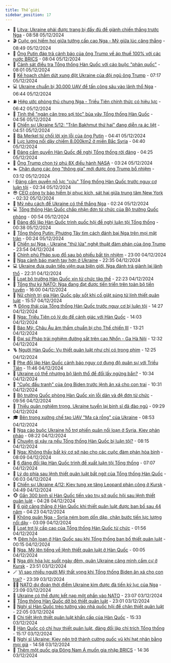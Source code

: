 ```yaml
---
title: Thế giới
sidebar_position: 17
---
```


<!-- dantri-the-gioi:START -->
- 🌋 [Litva: Ukraine phải được trang bị đầy đủ để giành chiến thắng trước Nga](https://dantri.com.vn/the-gioi/litva-ukraine-phai-duoc-trang-bi-day-du-de-gianh-chien-thang-truoc-nga-20241205141805918.htm) - 08:58 05/12/2024
- 🎬 [Cuộc gọi hiếm hoi giữa tướng cấp cao Nga - Mỹ giữa lúc căng thẳng](https://dantri.com.vn/the-gioi/cuoc-goi-hiem-hoi-giua-tuong-cap-cao-nga-my-giua-luc-cang-thang-20241205152755015.htm) - 08:49 05/12/2024
- 🧰 [Ông Putin đáp trả cảnh báo của ông Trump về áp thuế 100% với các nước BRICS](https://dantri.com.vn/the-gioi/ong-putin-dap-tra-canh-bao-cua-ong-trump-ve-ap-thue-100-voi-cac-nuoc-brics-20241205145130166.htm) - 08:04 05/12/2024
- 🌋 [Cảnh sát điều tra Tổng thống Hàn Quốc với cáo buộc &quot;phản quốc&quot;](https://dantri.com.vn/the-gioi/canh-sat-dieu-tra-tong-thong-han-quoc-voi-cao-buoc-phan-quoc-20241205144127593.htm) - 08:01 05/12/2024
- 🗽 [Kế hoạch chấm dứt xung đột Ukraine của đội ngũ ông Trump](https://dantri.com.vn/the-gioi/ke-hoach-cham-dut-xung-dot-ukraine-cua-doi-ngu-ong-trump-20241205140117362.htm) - 07:17 05/12/2024
- 💻 [Ukraine chuẩn bị 30.000 UAV để tấn công sâu vào lãnh thổ Nga](https://dantri.com.vn/the-gioi/ukraine-chuan-bi-30000-uav-de-tan-cong-sau-vao-lanh-tho-nga-20241205121958739.htm) - 06:44 05/12/2024
- ⛽️ [Hiệp ước phòng thủ chung Nga - Triều Tiên chính thức có hiệu lực](https://dantri.com.vn/the-gioi/hiep-uoc-phong-thu-chung-nga-trieu-tien-chinh-thuc-co-hieu-luc-20241205125931663.htm) - 06:42 05/12/2024
- 🤩 [Tình thế &quot;ngàn cân treo sợi tóc&quot; bủa vây Tổng thống Hàn Quốc](https://dantri.com.vn/the-gioi/tinh-the-ngan-can-treo-soi-toc-bua-vay-tong-thong-han-quoc-20241205113819266.htm) - 04:56 05/12/2024
- 🧐 [Chiến sự Ukraine 5/12: &quot;Trận Bakhmut thứ hai&quot; đang diễn ra ác liệt](https://dantri.com.vn/the-gioi/chien-su-ukraine-512-tran-bakhmut-thu-hai-dang-dien-ra-ac-liet-20241205104129318.htm) - 04:51 05/12/2024
- 🎊 [Bà Merkel từ chối lời xin lỗi của ông Putin](https://dantri.com.vn/the-gioi/ba-merkel-tu-choi-loi-xin-loi-cua-ong-putin-20241205113621167.htm) - 04:41 05/12/2024
- 📝 [Lực lượng nổi dậy chiếm 8.000km2 ở miền Bắc Syria](https://dantri.com.vn/the-gioi/luc-luong-noi-day-chiem-8000km2-o-mien-bac-syria-20241205093120891.htm) - 04:40 05/12/2024
- 🤡 [Đảng cầm quyền Hàn Quốc đề nghị Tổng thống rời đảng](https://dantri.com.vn/the-gioi/dang-cam-quyen-han-quoc-de-nghi-tong-thong-roi-dang-20241205112017312.htm) - 04:25 05/12/2024
- 🥷 [Ông Trump chọn tỷ phú 8X điều hành NASA](https://dantri.com.vn/the-gioi/ong-trump-chon-ty-phu-8x-dieu-hanh-nasa-20241205095457125.htm) - 03:24 05/12/2024
- 🏊 [Chân dung các ông &quot;thông gia&quot; mới được ông Trump bổ nhiệm](https://dantri.com.vn/the-gioi/chan-dung-cac-ong-thong-gia-moi-duoc-ong-trump-bo-nhiem-20241205100904580.htm) - 03:12 05/12/2024
- 🕯 [Đảng cầm quyền nỗ lực &quot;cứu&quot; Tổng thống Hàn Quốc trước nguy cơ luận tội](https://dantri.com.vn/the-gioi/dang-cam-quyen-no-luc-cuu-tong-thong-han-quoc-truoc-nguy-co-luan-toi-20241205092711061.htm) - 02:34 05/12/2024
- 😎 [CEO công ty bảo hiểm bị phục kích, sát hại giữa trung tâm New York](https://dantri.com.vn/the-gioi/ceo-cong-ty-bao-hiem-bi-phuc-kich-sat-hai-giua-trung-tam-new-york-20241205091846970.htm) - 02:32 05/12/2024
- 🌈 [Mỹ nêu cách để Ukraine có thể thắng Nga](https://dantri.com.vn/the-gioi/my-neu-cach-de-ukraine-co-the-thang-nga-20241205092028068.htm) - 02:24 05/12/2024
- 💻 [Tổng thống Hàn Quốc chấp nhận đơn từ chức của Bộ trưởng Quốc phòng](https://dantri.com.vn/the-gioi/tong-thong-han-quoc-chap-nhan-don-tu-chuc-cua-bo-truong-quoc-phong-20241205074106066.htm) - 00:54 05/12/2024
- 🤖 [Đảng đối lập Hàn Quốc trình quốc hội đề nghị luận tội Tổng thống](https://dantri.com.vn/the-gioi/dang-doi-lap-han-quoc-trinh-quoc-hoi-de-nghi-luan-toi-tong-thong-20241205073059931.htm) - 00:38 05/12/2024
- 🦏 [Tổng thống Putin: Phương Tây tìm cách đánh bại Nga trên mọi mặt trận](https://dantri.com.vn/the-gioi/tong-thong-putin-phuong-tay-tim-cach-danh-bai-nga-tren-moi-mat-tran-20241205072116454.htm) - 00:24 05/12/2024
- 🌁 [Chiến sự Nga - Ukraine &quot;thử lửa&quot; nghệ thuật đàm phán của ông Trump](https://dantri.com.vn/the-gioi/chien-su-nga-ukraine-thu-lua-nghe-thuat-dam-phan-cua-ong-trump-20241202082419409.htm) - 23:54 04/12/2024
- 🐘 [Chính phủ Pháp sụp đổ sau bỏ phiếu bất tín nhiệm](https://dantri.com.vn/the-gioi/chinh-phu-phap-sup-do-sau-bo-phieu-bat-tin-nhiem-20241205060217751.htm) - 23:00 04/12/2024
- 🥷 [Nga cảnh báo mạnh tay hơn ở Ukraine](https://dantri.com.vn/the-gioi/nga-canh-bao-manh-tay-hon-o-ukraine-20241205053504377.htm) - 22:35 04/12/2024
- 💻 [Ukraine đưa quân tiếp viện qua biên giới, Nga đánh trả giành lại lãnh thổ](https://dantri.com.vn/the-gioi/ukraine-dua-quan-tiep-vien-qua-bien-gioi-nga-danh-tra-gianh-lai-lanh-tho-20241205002057582.htm) - 22:31 04/12/2024
- 🎡 [Loạt bộ trưởng Hàn Quốc xin từ chức tập thể](https://dantri.com.vn/the-gioi/loat-bo-truong-han-quoc-xin-tu-chuc-tap-the-20241204231438894.htm) - 22:23 04/12/2024
- 🧰 [Tổng thư ký NATO: Nga đang đạt được tiến triển trên toàn bộ tiền tuyến](https://dantri.com.vn/the-gioi/tong-thu-ky-nato-nga-dang-dat-duoc-tien-trien-tren-toan-bo-tien-tuyen-20241204224454387.htm) - 16:00 04/12/2024
- 🥸 [Nữ chính trị gia Hàn Quốc gây sốt khi cố giật súng từ lính thiết quân luật](https://dantri.com.vn/the-gioi/nu-chinh-tri-gia-han-quoc-gay-sot-khi-co-giat-sung-tu-linh-thiet-quan-luat-20241204214215846.htm) - 15:57 04/12/2024
- ⚗️ [Động thái của Tổng thống Hàn Quốc trước nguy cơ bị luận tội](https://dantri.com.vn/the-gioi/dong-thai-cua-tong-thong-han-quoc-truoc-nguy-co-bi-luan-toi-20241204201923103.htm) - 14:27 04/12/2024
- 🌮 [Nga: Triều Tiên có lý do để cảnh giác với Hàn Quốc](https://dantri.com.vn/the-gioi/nga-trieu-tien-co-ly-do-de-canh-giac-voi-han-quoc-20241204205327951.htm) - 14:03 04/12/2024
- 🎃 [Báo Mỹ: Châu Âu âm thầm chuẩn bị cho Thế chiến III](https://dantri.com.vn/the-gioi/bao-my-chau-au-am-tham-chuan-bi-cho-the-chien-iii-20241204192609283.htm) - 13:21 04/12/2024
- 💫 [Đại sứ Pháp trải nghiệm đường sắt trên cao Nhổn - Ga Hà Nội](https://dantri.com.vn/the-gioi/dai-su-phap-trai-nghiem-duong-sat-tren-cao-nhon-ga-ha-noi-20241204184932857.htm) - 12:32 04/12/2024
- 🪜 [Người Hàn Quốc: Vụ thiết quân luật như chỉ có trong phim](https://dantri.com.vn/the-gioi/nguoi-han-quoc-vu-thiet-quan-luat-nhu-chi-co-trong-phim-20241204192545320.htm) - 12:25 04/12/2024
- 🌋 [Phe đối lập Hàn Quốc cảnh báo nguy cơ đụng độ quân sự với Triều Tiên](https://dantri.com.vn/the-gioi/phe-doi-lap-han-quoc-canh-bao-nguy-co-dung-do-quan-su-voi-trieu-tien-20241204164014932.htm) - 11:46 04/12/2024
- 🦏 [Ukraine có thể nhượng bộ lãnh thổ để đổi lấy ngừng bắn?](https://dantri.com.vn/the-gioi/ukraine-co-the-nhuong-bo-lanh-tho-de-doi-lay-ngung-ban-20241204163707949.htm) - 10:34 04/12/2024
- 👀 [&quot;Cuộc đấu tranh&quot; của ông Biden trước lệnh ân xá cho con trai](https://dantri.com.vn/the-gioi/cuoc-dau-tranh-cua-ong-biden-truoc-lenh-an-xa-cho-con-trai-20241203223301533.htm) - 10:31 04/12/2024
- 🧰 [Bộ trưởng Quốc phòng Hàn Quốc xin lỗi dân và đệ đơn từ chức](https://dantri.com.vn/the-gioi/bo-truong-quoc-phong-han-quoc-xin-loi-dan-va-de-don-tu-chuc-20241204165014360.htm) - 09:56 04/12/2024
- 🚀 [Thiếu quân nghiêm trọng, Ukraine tuyển lại binh sĩ đã đào ngũ](https://dantri.com.vn/the-gioi/thieu-quan-nghiem-trong-ukraine-tuyen-lai-binh-si-da-dao-ngu-20241204161207116.htm) - 09:29 04/12/2024
- 🎓 [Bên trong xưởng chế tạo UAV &quot;Ma cà rồng&quot; của Ukraine](https://dantri.com.vn/the-gioi/ben-trong-xuong-che-tao-uav-ma-ca-rong-cua-ukraine-20241204153428305.htm) - 08:53 04/12/2024
- 🥸 [Nga cáo buộc Ukraine hỗ trợ phiến quân nổi loạn ở Syria, Kiev phản pháo](https://dantri.com.vn/the-gioi/nga-cao-buoc-ukraine-ho-tro-phien-quan-noi-loan-o-syria-kiev-phan-phao-20241204151230679.htm) - 08:22 04/12/2024
- 🦅 [Chuyện gì xảy ra nếu Tổng thống Hàn Quốc bị luận tội?](https://dantri.com.vn/the-gioi/chuyen-gi-xay-ra-neu-tong-thong-han-quoc-bi-luan-toi-20241204150516761.htm) - 08:15 04/12/2024
- 🤭 [Nga: Không thấy bất kỳ cơ sở nào cho các cuộc đàm phán hòa bình](https://dantri.com.vn/the-gioi/nga-khong-thay-bat-ky-co-so-nao-cho-cac-cuoc-dam-phan-hoa-binh-20241204150607130.htm) - 08:09 04/12/2024
- 🤖 [6 đảng đối lập Hàn Quốc trình đề xuất luận tội Tổng thống](https://dantri.com.vn/the-gioi/6-dang-doi-lap-han-quoc-trinh-de-xuat-luan-toi-tong-thong-20241204140653106.htm) - 07:07 04/12/2024
- 🐲 [Lý do phía sau lệnh thiết quân luật bất ngờ của Tổng thống Hàn Quốc](https://dantri.com.vn/the-gioi/ly-do-phia-sau-lenh-thiet-quan-luat-bat-ngo-cua-tong-thong-han-quoc-20241204124318391.htm) - 06:03 04/12/2024
- 🫣 [Chiến sự Ukraine 4/12: Kiev tung xe tăng Leopard phản công ở Kursk](https://dantri.com.vn/the-gioi/chien-su-ukraine-412-kiev-tung-xe-tang-leopard-phan-cong-o-kursk-20241204111633908.htm) - 04:49 04/12/2024
- 🐵 [Gần 300 binh sĩ Hàn Quốc tiến vào trụ sở quốc hội sau lệnh thiết quân luật](https://dantri.com.vn/the-gioi/gan-300-binh-si-han-quoc-tien-vao-tru-so-quoc-hoi-sau-lenh-thiet-quan-luat-20241204103941196.htm) - 04:28 04/12/2024
- 🫶 [6 giờ căng thẳng ở Hàn Quốc khi thiết quân luật được ban bố sau 44 năm](https://dantri.com.vn/the-gioi/6-gio-cang-thang-o-han-quoc-khi-thiet-quan-luat-duoc-ban-bo-sau-44-nam-20241204103439348.htm) - 04:23 04/12/2024
- 💃 [Không quân Nga - Syria ném bom dồn dập, chặn bước tiến lực lượng nổi dậy](https://dantri.com.vn/the-gioi/khong-quan-nga-syria-nem-bom-don-dap-chan-buoc-tien-luc-luong-noi-day-20241204093155949.htm) - 03:09 04/12/2024
- 💫 [Loạt trợ lý cấp cao của Tổng thống Hàn Quốc từ chức](https://dantri.com.vn/the-gioi/loat-tro-ly-cap-cao-cua-tong-thong-han-quoc-tu-chuc-20241204085555163.htm) - 01:56 04/12/2024
- ⚗️ [Đêm hỗn loạn ở Hàn Quốc sau khi Tổng thống ban bố thiết quân luật](https://dantri.com.vn/the-gioi/dem-hon-loan-o-han-quoc-sau-khi-tong-thong-ban-bo-thiet-quan-luat-20241204065928987.htm) - 00:15 04/12/2024
- 🥷 [Nga, Mỹ lên tiếng về lệnh thiết quân luật ở Hàn Quốc](https://dantri.com.vn/the-gioi/nga-my-len-tieng-ve-lenh-thiet-quan-luat-o-han-quoc-20241204065012542.htm) - 00:05 04/12/2024
- 🥸 [Nga dội hỏa lực suốt ngày đêm, quân Ukraine căng mình cầm cự ở Kursk](https://dantri.com.vn/the-gioi/nga-doi-hoa-luc-suot-ngay-dem-quan-ukraine-cang-minh-cam-cu-o-kursk-20241204061653493.htm) - 23:51 03/12/2024
- 🪄 [Vì sao nhiều người Mỹ thất vọng khi Tổng thống Biden ân xá cho con trai?](https://dantri.com.vn/the-gioi/vi-sao-nhieu-nguoi-my-that-vong-khi-tong-thong-biden-an-xa-cho-con-trai-20241203100255420.htm) - 23:39 03/12/2024
- 🧑‍💻 [NATO dự đoán thời điểm Ukraine kìm được đà tiến kỷ lục của Nga](https://dantri.com.vn/the-gioi/nato-du-doan-thoi-diem-ukraine-kim-duoc-da-tien-ky-luc-cua-nga-20241204030706954.htm) - 23:09 03/12/2024
- 🤭 [Ukraine có thể được kết nạp một phần vào NATO](https://dantri.com.vn/the-gioi/ukraine-co-the-duoc-ket-nap-mot-phan-vao-nato-20241204053913516.htm) - 23:07 03/12/2024
- 🗽 [Tổng thống Hàn Quốc dỡ bỏ thiết quân luật](https://dantri.com.vn/the-gioi/tong-thong-han-quoc-do-bo-thiet-quan-luat-20241204052355493.htm) - 23:01 03/12/2024
- 🤖 [Nghị sĩ Hàn Quốc trèo tường vào nhà quốc hội để chặn thiết quân luật](https://dantri.com.vn/the-gioi/nghi-si-han-quoc-treo-tuong-vao-nha-quoc-hoi-de-chan-thiet-quan-luat-20241204025050936.htm) - 22:05 03/12/2024
- 🌈 [Chi tiết lệnh thiết quân luật khẩn cấp của Hàn Quốc](https://dantri.com.vn/the-gioi/chi-tiet-lenh-thiet-quan-luat-khan-cap-cua-han-quoc-20241203222432858.htm) - 15:33 03/12/2024
- 🤩 [Hàn Quốc có chỉ huy thiết quân luật, đảng đối lập chỉ trích Tổng thống](https://dantri.com.vn/the-gioi/han-quoc-co-chi-huy-thiet-quan-luat-dang-doi-lap-chi-trich-tong-thong-20241203221426963.htm) - 15:17 03/12/2024
- 🤗 [Nghị sĩ Ukraine: Kiev nên trở thành cường quốc vũ khí hạt nhân bằng mọi giá](https://dantri.com.vn/the-gioi/nghi-si-ukraine-kiev-nen-tro-thanh-cuong-quoc-vu-khi-hat-nhan-bang-moi-gia-20241203214832012.htm) - 14:58 03/12/2024
- 🙉 [Thêm một quốc gia Đông Nam Á muốn gia nhập BRICS](https://dantri.com.vn/the-gioi/them-mot-quoc-gia-dong-nam-a-muon-gia-nhap-brics-20241203210337650.htm) - 14:36 03/12/2024<!-- dantri-the-gioi:END -->
